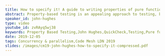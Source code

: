 ```yaml
---
title: How to specify it! A guide to writing properties of pure functions
abstract: Property-based testing is an appealing approach to testing, but requires developers to identify suitable properties to test--and many find this difficult, and find the simple properties in tutorials difficult to generalize. In this talk, I'll present five different strategies for coming up with properties of pure functions, and I'll compare their effectiveness as tests; I'll also warn of the biggest pitfall to be avoided. You'll leave my talk with new ideas for writing properties of your own functions. I'll be using the Haskell version of QuickCheck for my examples, but the ideas are usable with any property-based testing tool.
speaker_id: john-hughes
type: video
youtube_id: zvRAyq5wj38
keywords: Property Based Testing,John Hughes,QuickCheck,Testing,Pure functions,Programming
date: 2019-12-05
tags: Concurrency & parallelism,Code Mesh LDN 2019
slides: /images/cm19-john-hughes-how-to-specify-it-compressed.pdf
---
```


